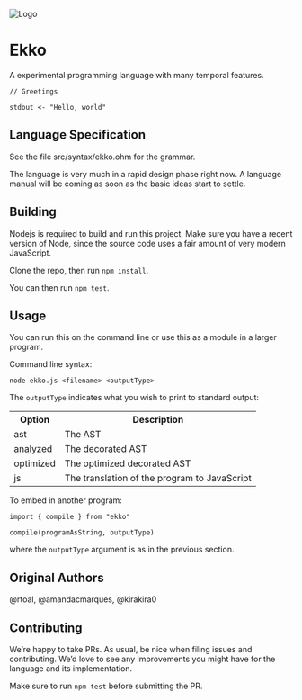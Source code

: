 ![Logo](https://raw.githubusercontent.com/rtoal/ekko/main/docs/logo.png)

# Ekko

A experimental programming language with many temporal features.

```
// Greetings

stdout <- "Hello, world"
```

## Language Specification

See the file src/syntax/ekko.ohm for the grammar.

The language is very much in a rapid design phase right now. A language manual will be coming as soon as the basic ideas start to settle.

## Building

Nodejs is required to build and run this project. Make sure you have a recent version of Node, since the source code uses a fair amount of very modern JavaScript.

Clone the repo, then run `npm install`.

You can then run `npm test`.

## Usage

You can run this on the command line or use this as a module in a larger program.

Command line syntax:

```
node ekko.js <filename> <outputType>
```

The `outputType` indicates what you wish to print to standard output:

<table>
<tr><th>Option</th><th>Description</th></tr>
<tr><td>ast</td><td>The AST</td></tr>
<tr><td>analyzed</td><td>The decorated AST</td></tr>
<tr><td>optimized</td><td>The optimized decorated AST</td></tr>
<tr><td>js</td><td>The translation of the program to JavaScript</td></tr>
</table>

To embed in another program:

```
import { compile } from "ekko"

compile(programAsString, outputType)
```

where the `outputType` argument is as in the previous section.

## Original Authors

@rtoal, @amandacmarques, @kirakira0

## Contributing

We’re happy to take PRs. As usual, be nice when filing issues and contributing. We’d love to see any improvements you might have for the language and its implementation.

Make sure to run `npm test` before submitting the PR.
